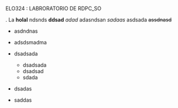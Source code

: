 ELO324 : LABRORATORIO DE RDPC_SO

. La **holal** ndsnds __ddsad__ *adad* adasndsan _sadaas_ asdsada ~~assdnasd~~

* asdndnas
* adsdsmadma
* dsadsada
  * dsadsada
  * dsadsad
  * sdada

* dsadas
* saddas

